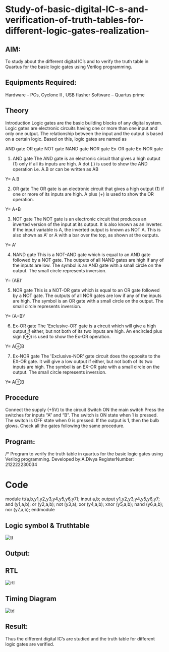 # Study-of-basic-digital-IC-s-and-verification-of-truth-tables-for-different-logic-gates-realization-
##  AIM:
To study about the different digital IC’s and to verify the truth table in Quartus for the basic logic gates using Verilog programming.

## Equipments Required:
Hardware – PCs, Cyclone II , USB flasher
Software – Quartus prime
## Theory
Introduction
Logic gates are the basic building blocks of any digital system. Logic gates are electronic circuits having one or more than one input and only one output. The relationship between the input and the output is based on a certain logic. Based on this, logic gates are named as

AND gate
OR gate
NOT gate
NAND gate
NOR gate
Ex-OR gate
Ex-NOR gate
1) AND gate
The AND gate is an electronic circuit that gives a high output (1) only if all its inputs are high. A dot (.) is used to show the AND operation i.e. A.B or can be written as AB

Y= A.B

2) OR gate
The OR gate is an electronic circuit that gives a high output (1) if one or more of its inputs are high. A plus (+) is used to show the OR operation.

Y= A+B

3) NOT gate
The NOT gate is an electronic circuit that produces an inverted version of the input at its output. It is also known as an inverter. If the input variable is A, the inverted output is known as NOT A. This is also shown as A' or A with a bar over the top, as shown at the outputs.

Y= A'

4) NAND gate
This is a NOT-AND gate which is equal to an AND gate followed by a NOT gate. The outputs of all NAND gates are high if any of the inputs are low. The symbol is an AND gate with a small circle on the output. The small circle represents inversion.

Y= (AB)’

5) NOR gate
This is a NOT-OR gate which is equal to an OR gate followed by a NOT gate. The outputs of all NOR gates are low if any of the inputs are high. The symbol is an OR gate with a small circle on the output. The small circle represents inversion.

Y= (A+B)’

6) Ex-OR gate
The 'Exclusive-OR' gate is a circuit which will give a high output if either, but not both of its two inputs are high. An encircled plus sign (⊕) is used to show the Ex-OR operation.

Y= A⊕B

7) Ex-NOR gate
The 'Exclusive-NOR' gate circuit does the opposite to the EX-OR gate. It will give a low output if either, but not both of its two inputs are high. The symbol is an EX-OR gate with a small circle on the output. The small circle represents inversion.

Y= A⊕B

## Procedure
Connect the supply (+5V) to the circuit
Switch ON the main switch
Press the switches for inputs “A” and “B”. The switch is ON state when 1 is pressed. The switch is OFF state when 0 is pressed.
If the output is 1, then the bulb glows.
Check all the gates following the same procedure.
## Program:
/*
Program to verify the truth table in quartus for the basic logic gates using Verilog programming.
Developed by:A.Divya 
RegisterNumber: 212222230034

# Code
 module tt(a,b,y1,y2,y3,y4,y5,y6,y7);
 input a,b;
output y1,y2,y3,y4,y5,y6,y7;
and (y1,a,b);
or (y2,a,b);
not (y3,a);
xor (y4,a,b);
xnor (y5,a,b);
nand (y6,a,b);
nor (y7,a,b);
endmodule

## Logic symbol & Truthtable
![tt](https://github.com/Divya110205/Study-of-basic-digital-IC-s-and-verification-of-truth-tables-for-different-logic-gates-realization-/assets/119404855/1b51d028-45ec-4b25-9139-d9e36260b617)

## Output:

## RTL
![rtl](https://github.com/Divya110205/Study-of-basic-digital-IC-s-and-verification-of-truth-tables-for-different-logic-gates-realization-/assets/119404855/848aa748-531f-4589-a773-8a512f3b4af2)

## Timing Diagram
![td](https://github.com/Divya110205/Study-of-basic-digital-IC-s-and-verification-of-truth-tables-for-different-logic-gates-realization-/assets/119404855/8e544475-1f5a-4b77-ac23-58a6b02c4779)

## Result:
Thus the different digital IC’s are studied and the truth table for different logic gates are verified.
